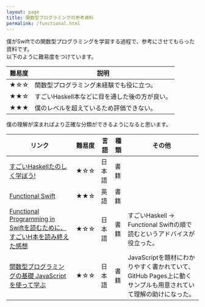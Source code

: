 ```yaml
---
layout: page
title: 関数型プログラミングの参考資料
permalink: /functional.html
---
```


僕がSwiftでの関数型プログラミングを学習する過程で、参考にさせてもらった資料です。  
以下のように難易度をつけています。

難易度 | 説明
--- | ---
★☆☆ | 関数型プログラミング未経験でも役に立つ。
★★☆ | すごいHaskell本などに目を通した後の方が良い。
★★★ | 僕のレベルを超えているため評価できない。

僕の理解が深まればより正確な分類ができるようになると思います。

リンク | 難易度 | 言語 | 種類 | その他
--- | --- | --- | --- | ---
[すごいHaskellたのしく学ぼう!](http://px.a8.net/svt/ejp?a8mat=1NWF4Y+EFRJQY+249K+BWGDT&a8ejpredirect=http%3A%2F%2Fwww.amazon.co.jp%2Fdp%2F4274068854%2F%3Ftag%3Da8-affi-255514-22) | ★☆☆ | 日本語 | 書籍 | 
[Functional Swift](http://px.a8.net/svt/ejp?a8mat=1NWF4Y+EFRJQY+249K+BWGDT&a8ejpredirect=http%3A%2F%2Fwww.amazon.co.jp%2Fdp%2F3000480056%2F%3Ftag%3Da8-affi-255514-22) | ★★☆ | 英語 | 書籍 |
[Functional Programming in Swiftを読むために、すごいH本を読み終えた感想](http://egg-is-world.com/2015/09/09/sugoi-haskell-book/) | ★☆☆ | 日本語 | 書籍 | すごいHaskell → Functional Swiftの順で読むというアドバイスが役立った。
[関数型プログラミングの基礎 JavaScriptを使って学ぶ](https://px.a8.net/svt/ejp?a8mat=1NWF4Y+EFRJQY+249K+BWGDT&a8ejpredirect=https%3A%2F%2Fwww.amazon.co.jp%2Fdp%2F4865940596%2F%3Ftag%3Da8-affi-255514-22) | ★☆☆ | 日本語 | 書籍 | JavaScriptを題材にわかりやすく書かれていて、GitHub Pages上に動くサンプルも用意されていて理解の助けになった。

<script>
window.addEventListener('load', function() {
  $('table:first th').attr('data-sortable', false);
  $('table').attr('data-sortable', true);
  Sortable.init();
});
</script>
